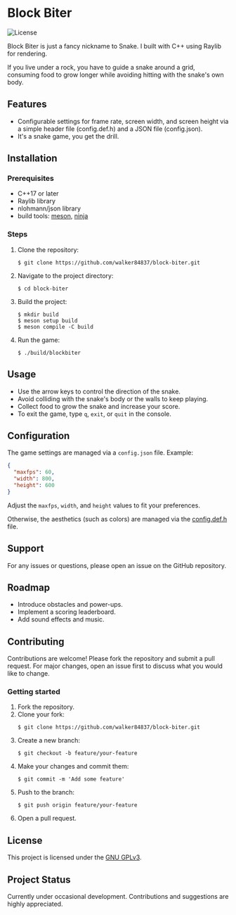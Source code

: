 # Block Biter

![License](https://img.shields.io/badge/license-GPLv3-blue.svg)

Block Biter is just a fancy nickname to Snake. I built with C++ using Raylib for rendering.

If you live under a rock, you have to guide a snake around a grid, consuming food to grow longer while avoiding hitting with the snake's own body.

## Features

- Configurable settings for frame rate, screen width, and screen height via a simple header file (config.def.h) and a JSON file (config.json).
- It's a snake game, you get the drill.

## Installation

### Prerequisites

- C++17 or later
- Raylib library
- nlohmann/json library
- build tools: [meson](https://mesonbuild.com/), [ninja](https://ninja-build.org/)

### Steps

1. Clone the repository:
   ``` console
   $ git clone https://github.com/walker84837/block-biter.git
   ```
2. Navigate to the project directory:
   ``` console
   $ cd block-biter
   ```
3. Build the project:
   ``` console
   $ mkdir build
   $ meson setup build
   $ meson compile -C build
   ```
4. Run the game:
   ``` console
   $ ./build/blockbiter
   ```

## Usage

- Use the arrow keys to control the direction of the snake.
- Avoid colliding with the snake's body or the walls to keep playing.
- Collect food to grow the snake and increase your score.
- To exit the game, type `q`, `exit`, or `quit` in the console.

## Configuration

The game settings are managed via a `config.json` file. Example:
```json
{
  "maxfps": 60,
  "width": 800,
  "height": 600
}
```
Adjust the `maxfps`, `width`, and `height` values to fit your preferences.

Otherwise, the aesthetics (such as colors) are managed via the [config.def.h](src/config.def.h) file.

## Support

For any issues or questions, please open an issue on the GitHub repository.

## Roadmap

- Introduce obstacles and power-ups.
- Implement a scoring leaderboard.
- Add sound effects and music.

## Contributing

Contributions are welcome! Please fork the repository and submit a pull request.
For major changes, open an issue first to discuss what you would like to change.

### Getting started

1. Fork the repository.
2. Clone your fork:
   ``` console
   $ git clone https://github.com/walker84837/block-biter.git
   ```
3. Create a new branch:
   ``` console
   $ git checkout -b feature/your-feature
   ```
4. Make your changes and commit them:
   ``` console
   $ git commit -m 'Add some feature'
   ```
5. Push to the branch:
   ``` console
   $ git push origin feature/your-feature
   ```
6. Open a pull request.

## License

This project is licensed under the [GNU GPLv3](LICENSE.md).

## Project Status

Currently under occasional development. Contributions and suggestions are highly appreciated.

